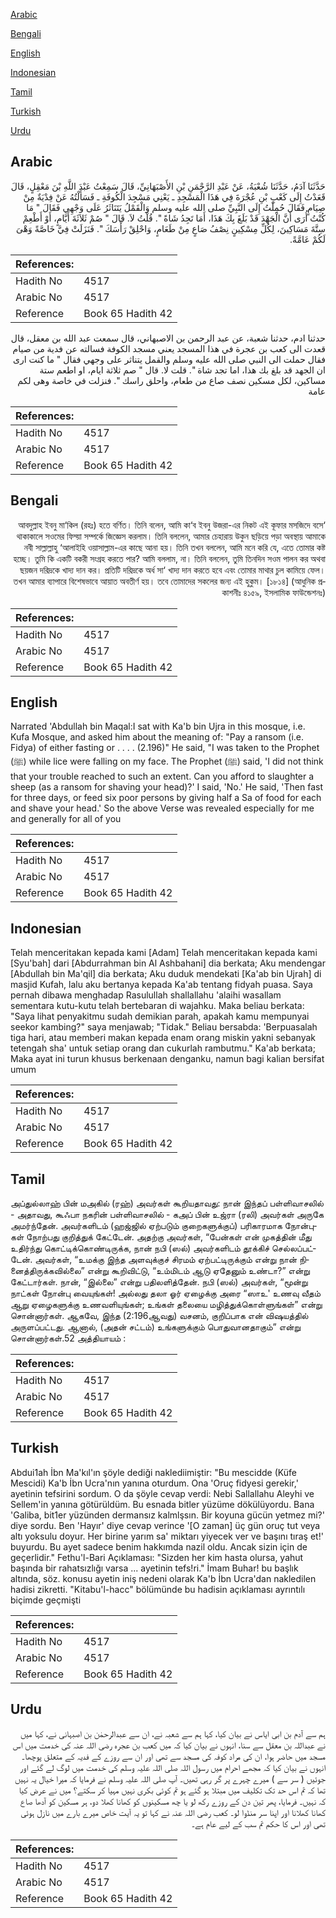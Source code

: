 [Arabic](#arabic)

[Bengali](#bengali)

[English](#english)

[Indonesian](#indonesian)

[Tamil](#tamil)

[Turkish](#turkish)

[Urdu](#urdu)

## Arabic


<div dir="rtl" lang="ar" style={{fontSize:'larger',backgroundColor:'#f8f9fa',padding:20}}>
حَدَّثَنَا آدَمُ، حَدَّثَنَا شُعْبَةُ، عَنْ عَبْدِ الرَّحْمَنِ بْنِ الأَصْبَهَانِيِّ، قَالَ سَمِعْتُ عَبْدَ اللَّهِ بْنَ مَعْقِلٍ، قَالَ قَعَدْتُ إِلَى كَعْبِ بْنِ عُجْرَةَ فِي هَذَا الْمَسْجِدِ ـ يَعْنِي مَسْجِدَ الْكُوفَةِ ـ فَسَأَلْتُهُ عَنْ فِدْيَةٌ مِنْ صِيَامٍ فَقَالَ حُمِلْتُ إِلَى النَّبِيِّ صلى الله عليه وسلم وَالْقَمْلُ يَتَنَاثَرُ عَلَى وَجْهِي فَقَالَ ‏"‏ مَا كُنْتُ أُرَى أَنَّ الْجَهْدَ قَدْ بَلَغَ بِكَ هَذَا، أَمَا تَجِدُ شَاةً ‏"‏‏.‏ قُلْتُ لاَ‏.‏ قَالَ ‏"‏ صُمْ ثَلاَثَةَ أَيَّامٍ، أَوْ أَطْعِمْ سِتَّةَ مَسَاكِينَ، لِكُلِّ مِسْكِينٍ نِصْفُ صَاعٍ مِنْ طَعَامٍ، وَاحْلِقْ رَأْسَكَ ‏"‏‏.‏ فَنَزَلَتْ فِيَّ خَاصَّةً وَهْىَ لَكُمْ عَامَّةً‏.‏
</div>
<div style={{backgroundColor:'#f8f9fa',padding:20, marginBottom: 10}}><table> <thead> <tr> <th>References:</th> <th></th> </tr> </thead> <tbody><tr><td>Hadith No</td><td>4517</td></tr><tr><td>Arabic No</td><td>4517</td></tr><tr><td>Reference</td><td>Book 65 Hadith 42</td></tr></tbody></table></div>


<div dir="rtl" lang="ar" style={{fontSize:'larger',backgroundColor:'#f8f9fa',padding:20}}>
حدثنا ادم، حدثنا شعبة، عن عبد الرحمن بن الاصبهاني، قال سمعت عبد الله بن معقل، قال قعدت الى كعب بن عجرة في هذا المسجد يعني مسجد الكوفة فسالته عن فدية من صيام فقال حملت الى النبي صلى الله عليه وسلم والقمل يتناثر على وجهي فقال " ما كنت ارى ان الجهد قد بلغ بك هذا، اما تجد شاة ". قلت لا. قال " صم ثلاثة ايام، او اطعم ستة مساكين، لكل مسكين نصف صاع من طعام، واحلق راسك ". فنزلت في خاصة وهى لكم عامة
</div>
<div style={{backgroundColor:'#f8f9fa',padding:20, marginBottom: 10}}><table> <thead> <tr> <th>References:</th> <th></th> </tr> </thead> <tbody><tr><td>Hadith No</td><td>4517</td></tr><tr><td>Arabic No</td><td>4517</td></tr><tr><td>Reference</td><td>Book 65 Hadith 42</td></tr></tbody></table></div>

## Bengali


<div dir="rtl" lang="bn" style={{fontSize:'larger',backgroundColor:'#f8f9fa',padding:20}}>
‘আবদুল্লাহ ইবনু মা‘কিল (রহঃ) হতে বর্ণিত। তিনি বলেন, আমি কা‘ব ইবনু উজরা-এর নিকট এই কূফার মসজিদে বসে থাকাকালে সওমের ফিদ্য়া সম্পর্কে জিজ্ঞেস করলাম। তিনি বললেন, আমার চেহারায় উকুন ছড়িয়ে পড়া অবস্থায় আমাকে নবী সাল্লাল্লাহু ‘আলাইহি ওয়াসাল্লাম-এর কাছে আনা হয়। তিনি তখন বললেন, আমি মনে করি যে, এতে তোমার কষ্ট হচ্ছে। তুমি কি একটি বকরী সংগ্রহ করতে পার? আমি বললাম, না। তিনি বললেন, তুমি তিনদিন সওম পালন কর অথবা ছয়জন দরিদ্রকে খাদ্য দান কর। প্রতিটি দরিদ্রকে অর্ধ সা‘ খাদ্য দান করতে হবে এবং তোমার মাথার চুল কামিয়ে ফেল। তখন আমার ব্যাপারে বিশেষভাবে আয়াত অবতীর্ণ হয়। তবে তোমাদের সকলের জন্য এই হুকুম। [১৮১৪] (আধুনিক প্রকাশনীঃ ৪১৫৯, ইসলামিক ফাউন্ডেশনঃ)
</div>
<div style={{backgroundColor:'#f8f9fa',padding:20, marginBottom: 10}}><table> <thead> <tr> <th>References:</th> <th></th> </tr> </thead> <tbody><tr><td>Hadith No</td><td>4517</td></tr><tr><td>Arabic No</td><td>4517</td></tr><tr><td>Reference</td><td>Book 65 Hadith 42</td></tr></tbody></table></div>

## English


<div dir="ltr" lang="en" style={{fontSize:'larger',backgroundColor:'#f8f9fa',padding:20}}>
Narrated 'Abdullah bin Maqal:I sat with Ka'b bin Ujra in this mosque, i.e. Kufa Mosque, and asked him about the meaning of: "Pay a ransom (i.e. Fidya) of either fasting or . . . . (2.196)" He said, "I was taken to the Prophet (ﷺ) while lice were falling on my face. The Prophet (ﷺ) said, 'I did not think that your trouble reached to such an extent. Can you afford to slaughter a sheep (as a ransom for shaving your head)?' I said, 'No.' He said, 'Then fast for three days, or feed six poor persons by giving half a Sa of food for each and shave your head.' So the above Verse was revealed especially for me and generally for all of you
</div>
<div style={{backgroundColor:'#f8f9fa',padding:20, marginBottom: 10}}><table> <thead> <tr> <th>References:</th> <th></th> </tr> </thead> <tbody><tr><td>Hadith No</td><td>4517</td></tr><tr><td>Arabic No</td><td>4517</td></tr><tr><td>Reference</td><td>Book 65 Hadith 42</td></tr></tbody></table></div>

## Indonesian


<div dir="ltr" lang="id" style={{fontSize:'larger',backgroundColor:'#f8f9fa',padding:20}}>
Telah menceritakan kepada kami [Adam] Telah menceritakan kepada kami [Syu'bah] dari [Abdurrahman bin Al Ashbahani] dia berkata; Aku mendengar [Abdullah bin Ma'qil] dia berkata; Aku duduk mendekati [Ka'ab bin Ujrah] di masjid Kufah, lalu aku bertanya kepada Ka'ab tentang fidyah puasa. Saya pernah dibawa menghadap Rasulullah shallallahu 'alaihi wasallam sementara kutu-kutu telah bertebaran di wajahku. Maka beliau berkata: "Saya lihat penyakitmu sudah demikian parah, apakah kamu mempunyai seekor kambing?" saya menjawab; "Tidak." Beliau bersabda: 'Berpuasalah tiga hari, atau memberi makan kepada enam orang miskin yakni sebanyak tetengah sha' untuk setiap orang dan cukurlah rambutmu." Ka'ab berkata; Maka ayat ini turun khusus berkenaan denganku, namun bagi kalian bersifat umum
</div>
<div style={{backgroundColor:'#f8f9fa',padding:20, marginBottom: 10}}><table> <thead> <tr> <th>References:</th> <th></th> </tr> </thead> <tbody><tr><td>Hadith No</td><td>4517</td></tr><tr><td>Arabic No</td><td>4517</td></tr><tr><td>Reference</td><td>Book 65 Hadith 42</td></tr></tbody></table></div>

## Tamil


<div dir="ltr" lang="ta" style={{fontSize:'larger',backgroundColor:'#f8f9fa',padding:20}}>
அப்துல்லாஹ் பின் மஅகில் (ரஹ்) அவர்கள் கூறியதாவது: நான் இந்தப் பள்ளிவாசலில் - அதாவது, கூஃபா நகரின் பள்ளிவாசலில் - கஅப் பின் உஜ்ரா (ரலி) அவர்கள் அருகே அமர்ந்தேன். அவர்களிடம் (ஹஜ்ஜில் ஏற்படும் குறைகளுக்குப்) பரிகாரமாக நோன்புகள் நோற்பது குறித்துக் கேட்டேன். அதற்கு அவர்கள், “பேன்கள் என் முகத்தின் மீது உதிர்ந்து கொட்டிக்கொண்டிருக்க, நான் நபி (ஸல்) அவர்களிடம் தூக்கிச் செல்லப்பட்டேன். அவர்கள், “உமக்கு இந்த அளவுக்குச் சிரமம் ஏற்பட்டிருக்கும் என்று நான் நினைத்திருக்கவில்லை” என்று கூறிவிட்டு, “உம்மிடம் ஆடு ஏதேனும் உண்டா?” என்று கேட்டார்கள். நான், “இல்லை” என்று பதிலளித்தேன். நபி (ஸல்) அவர்கள், “மூன்று நாட்கள் நோன்பு வையுங்கள்! அல்லது தலா ஓர் ஏழைக்கு அரை “ஸாஉ' உணவு வீதம் ஆறு ஏழைகளுக்கு உணவளியுங்கள்; உங்கள் தலையை மழித்துக்கொள்ளுங்கள்” என்று சொன்னார்கள். ஆகவே, இந்த (2:196ஆவது) வசனம், குறிப்பாக என் விஷயத்தில் அருளப்பட்டது. ஆனால், (அதன் சட்டம்) உங்களுக்கும் பொதுவானதாகும்” என்று சொன்னார்கள்.52 அத்தியாயம் :
</div>
<div style={{backgroundColor:'#f8f9fa',padding:20, marginBottom: 10}}><table> <thead> <tr> <th>References:</th> <th></th> </tr> </thead> <tbody><tr><td>Hadith No</td><td>4517</td></tr><tr><td>Arabic No</td><td>4517</td></tr><tr><td>Reference</td><td>Book 65 Hadith 42</td></tr></tbody></table></div>

## Turkish


<div dir="ltr" lang="tr" style={{fontSize:'larger',backgroundColor:'#f8f9fa',padding:20}}>
Abdui1ah İbn Ma'kıl'ın şöyle dediği naklediimiştir: "Bu mescidde (Küfe Mescidi) Ka'b İbn Ucra'nın yanına oturdum. Ona 'Oruç fidyesi gerekir,' ayetinin tefsirini sordum. O da şöyle cevap verdi: Nebi Sallallahu Aleyhi ve Sellem'in yanına götürüldüm. Bu esnada bitler yüzüme dökülüyordu. Bana 'Galiba, bit1er yüzünden dermansız kalmlşsın. Bir koyuna gücün yetmez mi?' diye sordu. Ben 'Hayır' diye cevap verince '[O zaman] üç gün oruç tut veya altı yoksulu doyur. Her birine yarım sa' miktarı yiyecek ver ve başını tıraş et!' buyurdu. Bu ayet sadece benim hakkımda nazil oldu. Ancak sizin için de geçerlidir." Fethu'l-Bari Açıklaması: "Sizden her kim hasta olursa, yahut başında bir rahatsızlığı varsa ... ayetinin tefs!ri." İmam Buhar! bu başlık altında, söz. konusu ayetin iniş nedeni olarak Ka'b İbn Ucra'dan nakledilen hadisi zikretti. "Kitabu'l-hacc" bölümünde bu hadisin açıklaması ayrıntılı biçimde geçmişti
</div>
<div style={{backgroundColor:'#f8f9fa',padding:20, marginBottom: 10}}><table> <thead> <tr> <th>References:</th> <th></th> </tr> </thead> <tbody><tr><td>Hadith No</td><td>4517</td></tr><tr><td>Arabic No</td><td>4517</td></tr><tr><td>Reference</td><td>Book 65 Hadith 42</td></tr></tbody></table></div>

## Urdu


<div dir="rtl" lang="ur" style={{fontSize:'larger',backgroundColor:'#f8f9fa',padding:20}}>
ہم سے آدم بن ابی ایاس نے بیان کیا، کہا ہم سے شعبہ نے، ان سے عبدالرحمٰن بن اصبہانی نے، کہا میں نے عبداللہ بن معقل سے سنا، انہوں نے بیان کیا کہ میں کعب بن عجرہ رضی اللہ عنہ کی خدمت میں اس مسجد میں حاضر ہوا، ان کی مراد کوفہ کی مسجد سے تھی اور ان سے روزے کے فدیہ کے متعلق پوچھا۔ انہوں نے بیان کیا کہ مجھے احرام میں رسول اللہ صلی اللہ علیہ وسلم کی خدمت میں لوگ لے گئے اور جوئیں ( سر سے ) میرے چہرے پر گر رہی تھیں۔ آپ صلی اللہ علیہ وسلم نے فرمایا کہ میرا خیال یہ نہیں تھا کہ تم اس حد تک تکلیف میں مبتلا ہو گئے ہو تم کوئی بکری نہیں مہیا کر سکتے؟ میں نے عرض کیا کہ نہیں۔ فرمایا، پھر تین دن کے روزے رکھ لو یا چھ مسکینوں کو کھانا کھلا دو، ہر مسکین کو آدھا صاع کھانا کھلانا اور اپنا سر منڈوا لو۔ کعب رضی اللہ عنہ نے کہا تو یہ آیت خاص میرے بارے میں نازل ہوئی تھی اور اس کا حکم تم سب کے لیے عام ہے۔
</div>
<div style={{backgroundColor:'#f8f9fa',padding:20, marginBottom: 10}}><table> <thead> <tr> <th>References:</th> <th></th> </tr> </thead> <tbody><tr><td>Hadith No</td><td>4517</td></tr><tr><td>Arabic No</td><td>4517</td></tr><tr><td>Reference</td><td>Book 65 Hadith 42</td></tr></tbody></table></div>